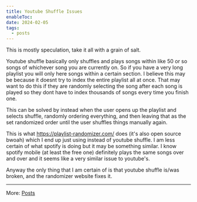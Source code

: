 ```yaml
---
title: Youtube Shuffle Issues
enableToc: 
date: 2024-02-05
tags:
  - posts
---
```

This is mostly speculation, take it all with a grain of salt.

Youtube shuffle basically only shuffles and plays songs within like 50 or so songs of whichever song you are currently on. So if you have a very long playlist you will only here songs within a certain section. I believe this may be because it doesnt try to index the entire playlist all at once. That may want to do this if they are randomly selecting the song after each song is played so they dont have to index thousands of songs every time you finish one.

This can be solved by instead when the user opens up the playlist and selects shuffle, randomly ordering everything, and then leaving that as the set randomized order until the user shuffles things manually again.

This is what https://playlist-randomizer.com/ does (it's also open source bwoah) which I end up just using instead of youtube shuffle. I am less certain of what spotify is doing but it may be something similar. I know spotify mobile (at least the free one) definitely plays the same songs over and over and it seems like a very similar issue to youtube's.

Anyway the only thing that I am certain of is that youtube shuffle is/was broken, and the randomizer website fixes it.

---
More: [Posts](./tags/posts)